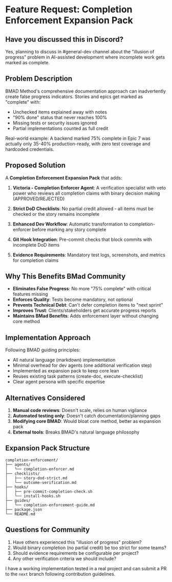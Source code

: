 # Feature Request: Completion Enforcement Expansion Pack

## Have you discussed this in Discord?
Yes, planning to discuss in #general-dev channel about the "illusion of progress" problem in AI-assisted development where incomplete work gets marked as complete.

## Problem Description
BMAD Method's comprehensive documentation approach can inadvertently create false progress indicators. Stories and epics get marked as "complete" with:
- Unchecked items explained away with notes
- "90% done" status that never reaches 100%
- Missing tests or security issues ignored
- Partial implementations counted as full credit

Real-world example: A backend marked 75% complete in Epic 7 was actually only 35-40% production-ready, with zero test coverage and hardcoded credentials.

## Proposed Solution
A **Completion Enforcement Expansion Pack** that adds:

1. **Victoria - Completion Enforcer Agent**: A verification specialist with veto power who reviews all completion claims with binary decision making (APPROVED/REJECTED)

2. **Strict DoD Checklists**: No partial credit allowed - all items must be checked or the story remains incomplete

3. **Enhanced Dev Workflow**: Automatic transformation to completion-enforcer before marking any story complete

4. **Git Hook Integration**: Pre-commit checks that block commits with incomplete DoD items

5. **Evidence Requirements**: Mandatory test logs, screenshots, and metrics for completion claims

## Why This Benefits BMad Community
- **Eliminates False Progress**: No more "75% complete" with critical features missing
- **Enforces Quality**: Tests become mandatory, not optional
- **Prevents Technical Debt**: Can't defer completion items to "next sprint"
- **Improves Trust**: Clients/stakeholders get accurate progress reports
- **Maintains BMad Benefits**: Adds enforcement layer without changing core method

## Implementation Approach
Following BMAD guiding principles:
- All natural language (markdown) implementation
- Minimal overhead for dev agents (one additional verification step)
- Implemented as expansion pack to keep core lean
- Reuses existing task patterns (create-doc, execute-checklist)
- Clear agent persona with specific expertise

## Alternatives Considered
1. **Manual code reviews**: Doesn't scale, relies on human vigilance
2. **Automated testing only**: Doesn't catch documentation/planning gaps
3. **Modifying core BMAD**: Would bloat core method, better as expansion pack
4. **External tools**: Breaks BMAD's natural language philosophy

## Expansion Pack Structure
```
completion-enforcement/
├── agents/
│   └── completion-enforcer.md
├── checklists/
│   ├── story-dod-strict.md
│   └── outcome-verification.md
├── hooks/
│   ├── pre-commit-completion-check.sh
│   └── install-hooks.sh
├── guides/
│   └── completion-enforcement-guide.md
├── package.json
└── README.md
```

## Questions for Community
1. Have others experienced this "illusion of progress" problem?
2. Would binary completion (no partial credit) be too strict for some teams?
3. Should evidence requirements be configurable per project?
4. Any other verification criteria we should include?

I have a working implementation tested in a real project and can submit a PR to the `next` branch following contribution guidelines.